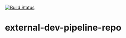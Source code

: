 [![Build Status](https://dev.azure.com/aarongilbert/ExternalDevPipeline-Priya/_apis/build/status/relativitydev.external-dev-pipeline-repo-priya?branchName=master)](https://dev.azure.com/aarongilbert/ExternalDevPipeline-Priya/_build/latest?definitionId=5&branchName=master)

# external-dev-pipeline-repo
